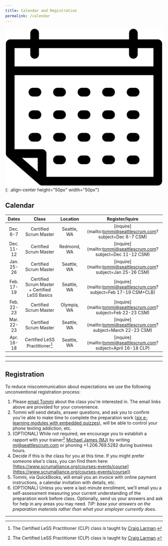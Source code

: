 ```yaml
---
title: Calendar and Registration
permalink: /calendar
---
```


![Calendar](assets/images/Calendar.svg){: .align-center height="50px" width="50px"}

## Calendar

| Dates       | Class         |   Location  | Register/Iquire
| :----------: |:----------:| :------------:|:---------------:
| Dec. 6-7 | Certified Scrum Master | Seattle, WA | [inquire](mailto:tommi@seattlescrum.com?subject=Dec 6-7 CSM)
| Dec. 11-12 | Certified Scrum Master | Redmond, WA | [inquire](mailto:tommi@seattlescrum.com?subject=Dec 11-12 CSM)
| Jan. 25-26 | Certified Scrum Master | Seattle, WA | [inquire](mailto:tommi@seattlescrum.com?subject=Jan 25-26 CSM)
| Feb. 17-19 | Certified Scrum Master + Certified LeSS Basics | Seattle, WA | [inquire](mailto:tommi@seattlescrum.com?subject=Feb 17-19 CSM+CLB)
| Feb. 22-23 | Certified Scrum Master | Olympia, WA | [inquire](mailto:tommi@seattlescrum.com?subject=Feb 22-23 CSM)
| Mar. 22-23 | Certified Scrum Master | Seattle, WA | [inquire](mailto:tommi@seattlescrum.com?subject=March 22-23 CSM)
| Apr. 16-18 | Certified LeSS Practitioner[^1] | Seattle, WA | [inquire](mailto:tommi@seattlescrum.com?subject=April 16-18 CLP)

----
[^1]: The Certified LeSS Practitioner (CLP) class is taught by [Craig Larman](https://www.amazon.com/Craig-Larman/e/B000APVUN6).

----

## Registration

To reduce miscommunication about expectations we use the following unconventional registration process:

1. Please [email Tommi](mailto:tommi@seattlescrum.com?subject=training) about the class you're interested in.  The email links above are provided for your convenience.
2. Tommi will send details, answer questions, and ask you to confirm you're able to make time to complete the preparation work ([six e-learning modules with embedded quizzes](http://ScrumTrainingSeries.com)), will be able to control your phone texting addiction, etc.
3. (OPTIONAL) While not required, we encourage you to establish a rapport with your trainer[^1] [Michael James (MJ)](https://www.linkedin.com/in/michaeljamesseattle/) by writing [mj@seattlescrum.com](mj@seattlescrum.com) or phoning +1.206.769.5282 during business hours.
4. Decide if this is the class for you at this time.  If you might prefer someone else's class, you can find them here: [https://www.scrumalliance.org/courses-events/course](https://www.scrumalliance.org/courses-events/course])
5. Tommi, via QuickBooks, will email you an invoice with online payment instructions, a calendar invitation with details, etc.
6. (OPTIONAL) Unless you were a last-minute enrollment, we'll email you a self-assessment measuring your current understanding of the preparation work before class.  Optionally, send us your answers and ask for help in any areas you may need.  _TIP: base your answers on the preparation materials rather than what your employer currently does._

----
